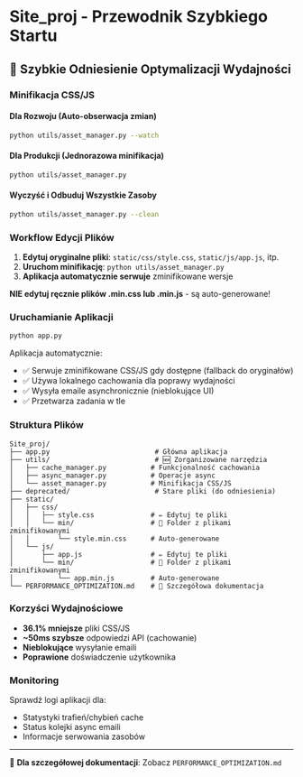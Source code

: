 # Site_proj - Przewodnik Szybkiego Startu

## 🚀 Szybkie Odniesienie Optymalizacji Wydajności

### Minifikacja CSS/JS

#### Dla Rozwoju (Auto-obserwacja zmian)
```bash
python utils/asset_manager.py --watch
```

#### Dla Produkcji (Jednorazowa minifikacja)
```bash
python utils/asset_manager.py
```

#### Wyczyść i Odbuduj Wszystkie Zasoby
```bash
python utils/asset_manager.py --clean
```

### Workflow Edycji Plików

1. **Edytuj oryginalne pliki**: `static/css/style.css`, `static/js/app.js`, itp.
2. **Uruchom minifikację**: `python utils/asset_manager.py`
3. **Aplikacja automatycznie serwuje** zminifikowane wersje

**NIE edytuj ręcznie plików .min.css lub .min.js** - są auto-generowane!

### Uruchamianie Aplikacji

```bash
python app.py
```

Aplikacja automatycznie:
- ✅ Serwuje zminifikowane CSS/JS gdy dostępne (fallback do oryginałów)
- ✅ Używa lokalnego cachowania dla poprawy wydajności
- ✅ Wysyła emaile asynchronicznie (nieblokujące UI)
- ✅ Przetwarza zadania w tle

### Struktura Plików

```
Site_proj/
├── app.py                          # Główna aplikacja
├── utils/                          # 🆕 Zorganizowane narzędzia
│   ├── cache_manager.py           # Funkcjonalność cachowania
│   ├── async_manager.py           # Operacje async
│   └── asset_manager.py           # Minifikacja CSS/JS
├── deprecated/                     # Stare pliki (do odniesienia)
├── static/
│   ├── css/
│   │   ├── style.css              # ✏️ Edytuj te pliki
│   │   └── min/                   # 🤖 Folder z plikami zminifikowanymi
│   │       └── style.min.css      # Auto-generowane
│   └── js/
│       ├── app.js                 # ✏️ Edytuj te pliki
│       └── min/                   # 🤖 Folder z plikami zminifikowanymi
│           └── app.min.js         # Auto-generowane
└── PERFORMANCE_OPTIMIZATION.md    # 📖 Szczegółowa dokumentacja
```

### Korzyści Wydajnościowe

- **36.1% mniejsze** pliki CSS/JS
- **~50ms szybsze** odpowiedzi API (cachowanie)
- **Nieblokujące** wysyłanie emaili
- **Poprawione** doświadczenie użytkownika

### Monitoring

Sprawdź logi aplikacji dla:
- Statystyki trafień/chybień cache
- Status kolejki async emaili
- Informacje serwowania zasobów

---

📖 **Dla szczegółowej dokumentacji**: Zobacz `PERFORMANCE_OPTIMIZATION.md`